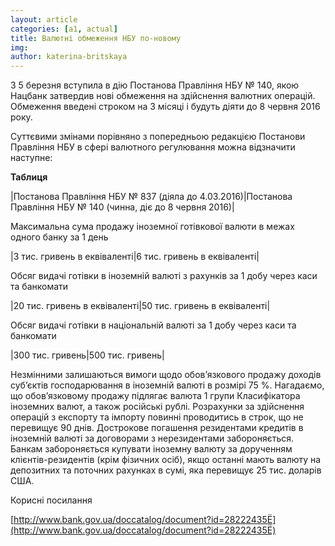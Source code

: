 ```yaml
---
layout: article
categories: [a1, actual]
title: Валютні обмеження НБУ по-новому
img: 
author: katerina-britskaya
---
```

З 5 березня вступила в дію Постанова Правління НБУ № 140, якою Нацбанк затвердив нові обмеження на здійснення валютних операцій. 
Обмеження введені строком на 3 місяці і будуть діяти до 8 червня 2016 року. 

Суттєвими змінами порівняно з попередньою редакцією Постанови Правління НБУ  в сфері валютного регулювання можна 
відзначити наступне: 

**Таблиця**

|Постанова Правління НБУ № 837 (діяла до 4.03.2016)|Постанова Правління НБУ № 140 (чинна, діє до 8 червня 2016)|

Максимальна сума продажу іноземної готівкової валюти в межах одного банку за 1 день

|3 тис. гривень в еквіваленті|6 тис. гривень в еквіваленті|

Обсяг видачі готівки в іноземній валюті з рахунків за 1 добу через каси та банкомати

|20 тис. гривень в еквіваленті|50 тис. гривень в еквіваленті|

Обсяг видачі готівки в національній валюті за 1 добу через каси та банкомати

|300 тис. гривень|500 тис. гривень|

Незмінними залишаються вимоги щодо обов’язкового продажу доходів суб’єктів господарювання в іноземній валюті в розмірі 75 %.
Нагадаємо, що обов’язковому продажу підлягає валюта 1 групи Класифікатора іноземних валют, а також російські рублі. 
Розрахунки за здійснення операцій з експорту та імпорту повинні проводитись в строк, що не перевищує 90 днів. 
Дострокове погашення резидентами кредитів в іноземній валюті за договорами з нерезидентами забороняється. 
Банкам забороняється купувати іноземну валюту за дорученням клієнтів-резидентів (крім фізичних осіб), якщо останні мають
валюту на депозитних та поточних рахунках в сумі, яка перевищує 25 тис. доларів США. 

Корисні посилання

[http://www.bank.gov.ua/doccatalog/document?id=28222435Ё](http://www.bank.gov.ua/doccatalog/document?id=28222435Ё)
